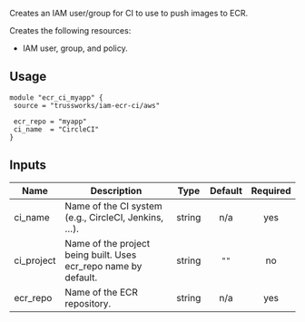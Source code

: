 <!-- BEGINNING OF PRE-COMMIT-TERRAFORM DOCS HOOK -->
Creates an IAM user/group for CI to use to push images to ECR.

Creates the following resources:

* IAM user, group, and policy.

## Usage

```hcl
module "ecr_ci_myapp" {
 source = "trussworks/iam-ecr-ci/aws"

 ecr_repo = "myapp"
 ci_name  = "CircleCI"
}
```

## Inputs

| Name | Description | Type | Default | Required |
|------|-------------|:----:|:-----:|:-----:|
| ci\_name | Name of the CI system (e.g., CircleCI, Jenkins, …). | string | n/a | yes |
| ci\_project | Name of the project being built. Uses ecr_repo name by default. | string | `""` | no |
| ecr\_repo | Name of the ECR repository. | string | n/a | yes |

<!-- END OF PRE-COMMIT-TERRAFORM DOCS HOOK -->
